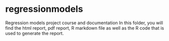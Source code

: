# regressionmodels
Regression models project course and documentation
In this folder, you will find the html report, pdf report, R markdown file as well as the R code that is used to generate the report.

